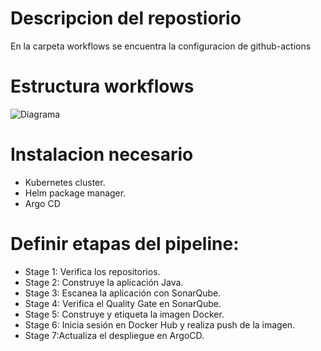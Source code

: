 # Descripcion del repostiorio

En la carpeta workflows se encuentra la configuracion de github-actions

# Estructura workflows
![Diagrama]()

#  **Instalacion necesario**
   -  Kubernetes cluster.
   -  Helm package manager.
   -  Argo CD
  
# **Definir etapas del pipeline:**
   - Stage 1: Verifica los repositorios.
   - Stage 2: Construye la aplicación Java.
   - Stage 3: Escanea la aplicación con SonarQube.
   - Stage 4: Verifica el Quality Gate en SonarQube.
   - Stage 5: Construye y etiqueta la imagen Docker.
   - Stage 6: Inicia sesión en Docker Hub y realiza push de la imagen.
   - Stage 7:Actualiza el despliegue en ArgoCD.
